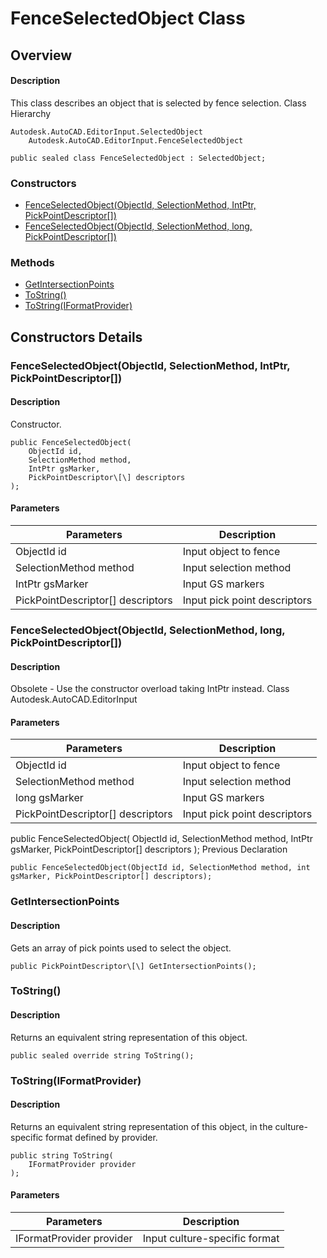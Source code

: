 # FenceSelectedObject Class

## Overview

#### Description
This class describes an object that is selected by fence selection.
Class Hierarchy
```text
Autodesk.AutoCAD.EditorInput.SelectedObject
    Autodesk.AutoCAD.EditorInput.FenceSelectedObject
```

```text
public sealed class FenceSelectedObject : SelectedObject;
```

### Constructors

- [FenceSelectedObject(ObjectId, SelectionMethod, IntPtr, PickPointDescriptor[])](#fenceselectedobject(objectid,-selectionmethod,-intptr,-pickpointdescriptor[]))
- [FenceSelectedObject(ObjectId, SelectionMethod, long, PickPointDescriptor[])](#fenceselectedobject(objectid,-selectionmethod,-long,-pickpointdescriptor[]))

### Methods

- [GetIntersectionPoints](#getintersectionpoints)
- [ToString()](#tostring())
- [ToString(IFormatProvider)](#tostring(iformatprovider))


## Constructors Details

### FenceSelectedObject(ObjectId, SelectionMethod, IntPtr, PickPointDescriptor[])

#### Description
Constructor.
```text
public FenceSelectedObject(
    ObjectId id, 
    SelectionMethod method, 
    IntPtr gsMarker, 
    PickPointDescriptor\[\] descriptors
);
```

#### Parameters

| Parameters | Description |
| --- | --- |
| ObjectId id | Input object to fence |
| SelectionMethod method | Input selection method |
| IntPtr gsMarker | Input GS markers |
| PickPointDescriptor[] descriptors | Input pick point descriptors |

### FenceSelectedObject(ObjectId, SelectionMethod, long, PickPointDescriptor[])

#### Description
Obsolete - Use the constructor overload taking IntPtr instead.
Class
Autodesk.AutoCAD.EditorInput
#### Parameters

| Parameters | Description |
| --- | --- |
| ObjectId id | Input object to fence |
| SelectionMethod method | Input selection method |
| long gsMarker | Input GS markers |
| PickPointDescriptor[] descriptors | Input pick point descriptors |

public FenceSelectedObject( 
ObjectId id, 
SelectionMethod method, 
IntPtr gsMarker, 
PickPointDescriptor[] descriptors 
);
Previous Declaration
```text
public FenceSelectedObject(ObjectId id, SelectionMethod method, int gsMarker, PickPointDescriptor[] descriptors);
```

### GetIntersectionPoints

#### Description
Gets an array of pick points used to select the object.
```text
public PickPointDescriptor\[\] GetIntersectionPoints();
```

### ToString()

#### Description
Returns an equivalent string representation of this object.
```text
public sealed override string ToString();
```

### ToString(IFormatProvider)

#### Description
Returns an equivalent string representation of this object, in the culture-specific format defined by provider.
```text
public string ToString(
    IFormatProvider provider
);
```

#### Parameters

| Parameters | Description |
| --- | --- |
| IFormatProvider provider | Input culture-specific format |
